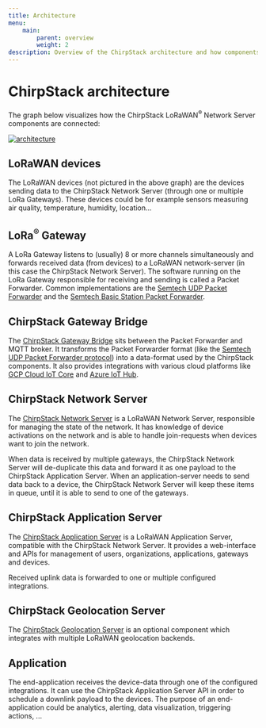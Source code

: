 ```yaml
---
title: Architecture
menu:
    main:
        parent: overview
        weight: 2
description: Overview of the ChirpStack architecture and how components are connected.
---
```


# ChirpStack architecture

The graph below visualizes how the ChirpStack LoRaWAN<sup>&reg;</sup> Network Server
components are connected:

[![architecture](/img/graphs/architecture.png)](/img/graphs/architecture.png)

## LoRaWAN devices

The LoRaWAN devices (not pictured in the above graph) are
the devices sending data to the ChirpStack Network Server (through one or multiple
LoRa Gateways). These devices could be for example sensors
measuring air quality, temperature, humidity, location...

## LoRa<sup>&reg;</sup> Gateway

A LoRa Gateway listens to (usually) 8 or more channels
simultaneously and forwards received data (from devices) to a
LoRaWAN network-server (in this case the ChirpStack Network Server).
The software running on the LoRa Gateway responsible for
receiving and sending is called a Packet Forwarder. Common implementations
are the [Semtech UDP Packet Forwarder](https://github.com/Lora-net/packet_forwarder/)
and the [Semtech Basic Station Packet Forwarder](https://doc.sm.tc/station/).

## ChirpStack Gateway Bridge

The [ChirpStack Gateway Bridge](/gateway-bridge/) sits between the Packet
Forwarder and MQTT broker. It transforms the Packet Forwarder format (like the
[Semtech UDP Packet Forwarder protocol](https://github.com/Lora-net/packet_forwarder/blob/master/PROTOCOL.TXT))
into a data-format used by the ChirpStack components. It also provides integrations
with various cloud platforms like [GCP Cloud IoT Core](https://cloud.google.com/iot-core/)
and [Azure IoT Hub](https://azure.microsoft.com/en-us/services/iot-hub/).

## ChirpStack Network Server

The [ChirpStack Network Server](/network-server/) is a LoRaWAN
Network Server, responsible for managing the state of the network.
It has knowledge of device activations on the network and is able to handle
join-requests when devices want to join the network. 

When data is received by multiple gateways, the ChirpStack Network Server will
de-duplicate this data and forward it as one payload to the
ChirpStack Application Server. When an application-server needs to send data back
to a device, the ChirpStack Network Server will keep these items in queue, until
it is able to send to one of the gateways.

## ChirpStack Application Server

The [ChirpStack Application Server](/application-server/) is a LoRaWAN
Application Server, compatible with the ChirpStack Network Server. It provides a
web-interface and APIs for management of users, organizations, applications,
gateways and devices.

Received uplink data is forwarded to one or multiple configured integrations.

## ChirpStack Geolocation Server

The [ChirpStack Geolocation Server](/geolocation-server/) is an optional component
which integrates with multiple LoRaWAN geolocation backends.

## Application

The end-application receives the device-data through one of the configured
integrations. It can use the ChirpStack Application Server API in order to schedule
a downlink payload to the devices.
The purpose of an end-application could be analytics, alerting,
data visualization, triggering actions, ...
